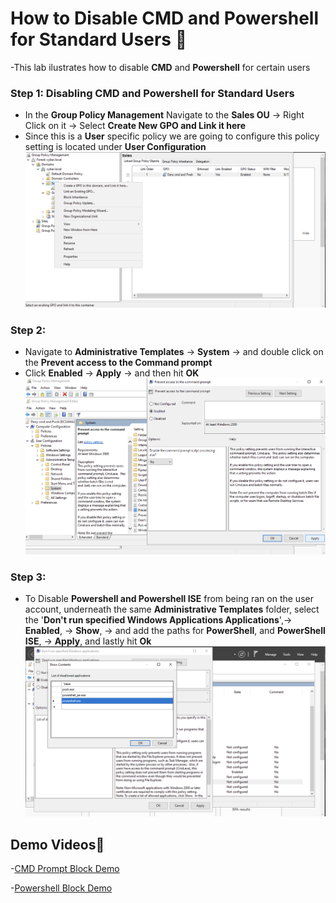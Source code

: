 # How to Disable CMD and Powershell for Standard Users 🧱
-This lab ilustrates how to disable **CMD** and **Powershell** for certain users
### Step 1: Disabling CMD and Powershell for Standard Users
- In the **Group Policy Management** Navigate to the **Sales OU** -> Right Click on it -> Select **Create New GPO and Link it here**
- Since this is a **User** specific policy we are going to configure this policy setting is located under **User Configuration**
![Loom Screenshot 2025-06-06 at 08 50 42](gpm1.png)
### Step 2:
- Navigate to **Administrative Templates** -> **System** -> and double click on the **Prevent access to the Command prompt**
- Click **Enabled** -> **Apply** -> and then hit **OK**
![Loom Screenshot 2025-06-06 at 08 52 09](admin2.png)
### Step 3:
- To Disable **Powershell and Powershell ISE** from being ran on the user account, underneath the same **Administrative Templates** folder, select the '**Don't run specified Windows Applications Applications**',-> **Enabled**, -> **Show**, -> and add the paths for **PowerShell**, and **PowerShell ISE**, -> **Apply**, and lastly hit **Ok**
![Loom Screenshot 2025-06-06 at 08 53 52](contents3.png)

## Demo Videos🎥
-[CMD Prompt Block Demo](https://www.loom.com/share/4c7c078a539b47d38c641aa7ae179477?sid=a47834ae-b705-4501-9e6c-eb661e66f344)

-[Powershell Block Demo](https://www.loom.com/share/7abdde281b4346ec8e629b274191a7ea?sid=37ec4e7c-a72a-4233-8236-bb3113bde284)

